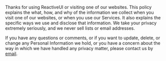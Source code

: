 Thanks for using ReactiveUI or visiting one of our websites. This policy explains the what, how, and why of the information we collect when you visit one of our websites, or when you use our Services. It also explains the specific ways we use and disclose that information. We take your privacy extremely seriously, and we never sell lists or email addresses.

If you have any questions or comments, or if you want to update, delete, or change any Personal Information we hold, or you have a concern about the way in which we have handled any privacy matter, please contact us by [email](mailto:hello@reactiveui.net).